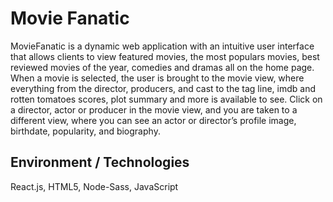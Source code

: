 # Movie Fanatic
MovieFanatic is a dynamic web application with an intuitive user interface that allows clients to view featured movies, the most populars movies, best reviewed movies of the year, comedies and dramas all on the home page. When a movie is selected, the user is brought to the movie view, where everything from the director, producers, and cast to the tag line, imdb and rotten tomatoes scores, plot summary and more is available to see. Click on a director, actor or producer in the movie view, and you are taken to a different view, where you can see an actor or director’s profile image, birthdate, popularity, and biography.

## Environment / Technologies
React.js, HTML5, Node-Sass, JavaScript
